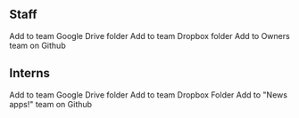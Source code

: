 Staff
-----

Add to team Google Drive folder
Add to team Dropbox folder
Add to Owners team on Github

Interns
-------

Add to team Google Drive folder
Add to team Dropbox Folder
Add to "News apps!" team on Github
